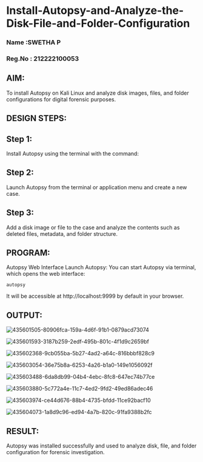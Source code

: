 
# Install-Autopsy-and-Analyze-the-Disk-File-and-Folder-Configuration
### Name :SWETHA P
### Reg.No : 212222100053
## AIM:
To install Autopsy on Kali Linux and analyze disk images, files, and folder configurations for digital forensic purposes.

## DESIGN STEPS:
## Step 1:
Install Autopsy using the terminal with the command:

## Step 2:
Launch Autopsy from the terminal or application menu and create a new case.

## Step 3:
Add a disk image or file to the case and analyze the contents such as deleted files, metadata, and folder structure.

## PROGRAM:
Autopsy Web Interface Launch Autopsy:
You can start Autopsy via terminal, which opens the web interface:

```
autopsy
```
It will be accessible at http://localhost:9999 by default in your browser.

## OUTPUT:


![435601505-80906fca-159a-4d6f-91b1-0879acd73074](https://github.com/user-attachments/assets/bbd36fb6-5478-4636-9d5b-118aadd3c797)


![435601593-3187b259-2edf-495b-801c-4f1d9c2659bf](https://github.com/user-attachments/assets/ee424b52-ccd7-4864-97de-b4fb87e54e02)


![435602368-9cb055ba-5b27-4ad2-a64c-816bbbf828c9](https://github.com/user-attachments/assets/2c5d3151-345f-4a45-b9e3-d9de1561cdf2)


![435603054-36e75b8a-6253-4a26-b1a0-149e1056092f](https://github.com/user-attachments/assets/a33906f5-8ee7-46cb-9fcb-ba6fda1a5b12)


![435603488-6da8db99-04b4-4ebc-8fc8-647ec74b77ce](https://github.com/user-attachments/assets/7d0a663c-017b-475d-b8b5-2258a43fffb4)


![435603880-5c772a4e-11c7-4ed2-9fd2-49ed86adec46](https://github.com/user-attachments/assets/f56aa277-e210-4d46-9229-768a118247d7)


![435603974-ce44d676-88b4-4735-bfdd-11ce92bacf10](https://github.com/user-attachments/assets/6810315b-f277-4a89-a4b4-01efa526eed0)


![435604073-1a8d9c96-ed94-4a7b-820c-91fa9388b2fc](https://github.com/user-attachments/assets/2b48b0f0-e9e6-4da0-a884-c9a429634c2e)



## RESULT:
Autopsy was installed successfully and used to analyze disk, file, and folder configuration for forensic investigation.

